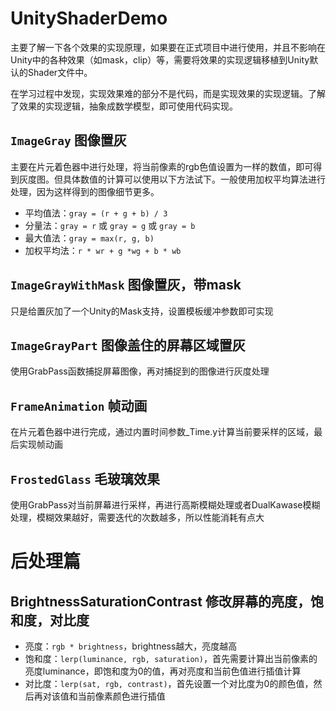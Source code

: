 # UnityShaderDemo
主要了解一下各个效果的实现原理，如果要在正式项目中进行使用，并且不影响在Unity中的各种效果（如mask，clip）等，需要将效果的实现逻辑移植到Unity默认的Shader文件中。

在学习过程中发现，实现效果难的部分不是代码，而是实现效果的实现逻辑。了解了效果的实现逻辑，抽象成数学模型，即可使用代码实现。

## `ImageGray` 图像置灰
主要在片元着色器中进行处理，将当前像素的rgb色值设置为一样的数值，即可得到灰度图。但具体数值的计算可以使用以下方法试下。一般使用加权平均算法进行处理，因为这样得到的图像细节更多。
* 平均值法：`gray = (r + g + b) / 3`
* 分量法：`gray = r` 或 `gray = g` 或 `gray = b`
* 最大值法：`gray = max(r, g, b)`
* 加权平均法：`r * wr + g *wg + b * wb`

## `ImageGrayWithMask` 图像置灰，带mask
只是给置灰加了一个Unity的Mask支持，设置模板缓冲参数即可实现

## `ImageGrayPart` 图像盖住的屏幕区域置灰
使用GrabPass函数捕捉屏幕图像，再对捕捉到的图像进行灰度处理

## `FrameAnimation` 帧动画
在片元着色器中进行完成，通过内置时间参数_Time.y计算当前要采样的区域，最后实现帧动画

## `FrostedGlass` 毛玻璃效果
使用GrabPass对当前屏幕进行采样，再进行高斯模糊处理或者DualKawase模糊处理，模糊效果越好，需要迭代的次数越多，所以性能消耗有点大


# 后处理篇
## BrightnessSaturationContrast 修改屏幕的亮度，饱和度，对比度
* 亮度：`rgb * brightness`，brightness越大，亮度越高
* 饱和度：`lerp(luminance, rgb, saturation)`，首先需要计算出当前像素的亮度luminance，即饱和度为0的值，再对亮度和当前色值进行插值计算
* 对比度：`lerp(sat, rgb, contrast)`，首先设置一个对比度为0的颜色值，然后再对该值和当前像素颜色进行插值


